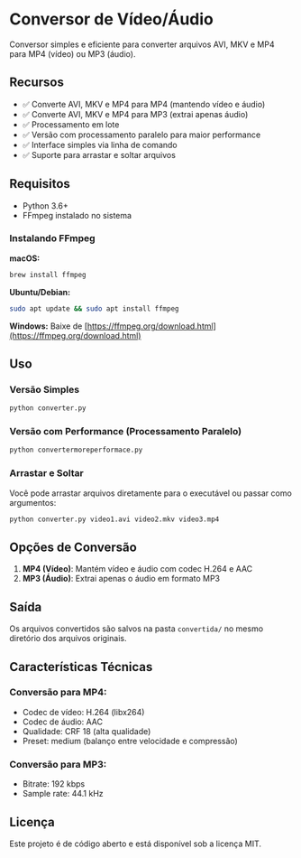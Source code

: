 # Conversor de Vídeo/Áudio

Conversor simples e eficiente para converter arquivos AVI, MKV e MP4 para MP4 (vídeo) ou MP3 (áudio).

## Recursos

- ✅ Converte AVI, MKV e MP4 para MP4 (mantendo vídeo e áudio)
- ✅ Converte AVI, MKV e MP4 para MP3 (extrai apenas áudio)
- ✅ Processamento em lote
- ✅ Versão com processamento paralelo para maior performance
- ✅ Interface simples via linha de comando
- ✅ Suporte para arrastar e soltar arquivos

## Requisitos

- Python 3.6+
- FFmpeg instalado no sistema

### Instalando FFmpeg

**macOS:**
```bash
brew install ffmpeg
```

**Ubuntu/Debian:**
```bash
sudo apt update && sudo apt install ffmpeg
```

**Windows:**
Baixe de [https://ffmpeg.org/download.html](https://ffmpeg.org/download.html)

## Uso

### Versão Simples
```bash
python converter.py
```

### Versão com Performance (Processamento Paralelo)
```bash
python convertermoreperformace.py
```

### Arrastar e Soltar
Você pode arrastar arquivos diretamente para o executável ou passar como argumentos:
```bash
python converter.py video1.avi video2.mkv video3.mp4
```

## Opções de Conversão

1. **MP4 (Vídeo)**: Mantém vídeo e áudio com codec H.264 e AAC
2. **MP3 (Áudio)**: Extrai apenas o áudio em formato MP3

## Saída

Os arquivos convertidos são salvos na pasta `convertida/` no mesmo diretório dos arquivos originais.

## Características Técnicas

### Conversão para MP4:
- Codec de vídeo: H.264 (libx264)
- Codec de áudio: AAC
- Qualidade: CRF 18 (alta qualidade)
- Preset: medium (balanço entre velocidade e compressão)

### Conversão para MP3:
- Bitrate: 192 kbps
- Sample rate: 44.1 kHz

## Licença

Este projeto é de código aberto e está disponível sob a licença MIT.